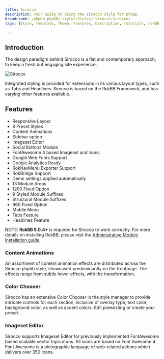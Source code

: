 ```yaml
---
title: Sirocco
description: Your Guide to Using the sirocco Style for phpBB.
breadcrumb: /phpbb:phpBB/!styles:Styles/!sirocco:Sirocco/
tags: [Style, Template, Theme, Features, Description, Tutorials, rokBB 5]

---
```


Introduction
-----

The design paradigm behind Sirocco is a flat and contemporary approach, to keep a fresh but engaging site experience.

![Sirocco](sirocco.png)

Integrated styling is provided for extensions in its various layout types, such as Tabs and Headlines. Sirocco is based on the RokBB Framework, and has varying other features available.

Features
-----

* Responsive Layout
* 8 Preset Styles
* Content Animations
* Sidebar option
* Imageset Editor
* Social Buttons Module
* FontAwesome 4 based Imageset and Icons
* Google Web Fonts Support
* Google Analytics Ready
* RokNavMenu Exporter Support
* RokBridge Support
* Demo settings applied automatically
* 13 Module Areas
* 1200 Fixed Option
* 9 Styled Module Suffixes
* Structural Module Suffixes
* 960 Fixed Option
* Mobile Menu
* Tabs Feature
* Headlines Feature

NOTE: **RokBB 5.0.4+** is required for Sirocco to work correctly. For more details on installing RokBB, please visit the [Administrative Module installation guide](../../start/styles.md#installing-administrative-modules).

### Content Animations

An assortment of content animation effects are distributed across the Sirocco phpbb style, showcased predominantly on the frontpage. The effects range from subtle hover effects, with the transformation.

### Color Chooser

Sirocco has an extensive Color Chooser in the style manager to provide intricate controls for each section, inclusive of overlay type, text color, background color, as well as accent colors. Edit preexisting or create your preset.

### Imageset Editor

Sirocco supports Imageset Editor for previously implemented FontAwesome based scalable vector topic icons. All icons are based on Font Awesome 4. Font Awesome is a pictographic language of web-related actions which delivers over 350 icons.
